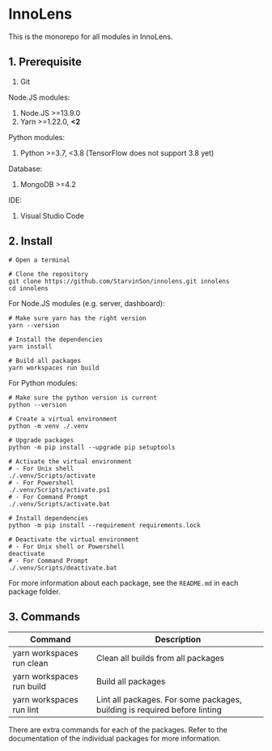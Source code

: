 # InnoLens

This is the monorepo for all modules in InnoLens.

## 1. Prerequisite

1. Git

Node.JS modules:

1. Node.JS >=13.9.0
2. Yarn >=1.22.0, **<2**

Python modules:

1. Python >=3.7, <3.8 (TensorFlow does not support 3.8 yet)

Database:

1. MongoDB >=4.2

IDE:

1. Visual Studio Code

## 2. Install

```shell
# Open a terminal

# Clone the repository
git clone https://github.com/StarvinSon/innolens.git innolens
cd innolens
```

For Node.JS modules (e.g. server, dashboard):

```shell
# Make sure yarn has the right version
yarn --version

# Install the dependencies
yarn install

# Build all packages
yarn workspaces run build
```

For Python modules:

```shell
# Make sure the python version is current
python --version

# Create a virtual environment
python -m venv ./.venv

# Upgrade packages
python -m pip install --upgrade pip setuptools

# Activate the virtual environment
# - For Unix shell
./.venv/Scripts/activate
# - For Powershell
./.venv/Scripts/activate.ps1
# - For Command Prompt
./.venv/Scripts/activate.bat

# Install dependencies
python -m pip install --requirement requirements.lock

# Deactivate the virtual environment
# - For Unix shell or Powershell
deactivate
# - For Command Prompt
./.venv/Scripts/deactivate.bat
```

For more information about each package, see the `README.md` in each package folder.

## 3. Commands

| Command | Description |
| --- | --- |
| yarn workspaces run clean | Clean all builds from all packages |
| yarn workspaces run build | Build all packages |
| yarn workspaces run lint | Lint all packages. For some packages, building is required before linting |

There are extra commands for each of the packages. Refer to the documentation of the individual packages for more information.

